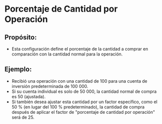# **Porcentaje de Cantidad por Operación**

## Propósito:

- Esta configuración define el porcentaje de la cantidad a comprar en comparación con la cantidad normal para la operación.

## Ejemplo:

- Recibió una operación con una cantidad de 100 para una cuenta de inversión predeterminada de 100 000.
- Si su cuenta individual es solo de 50 000, la cantidad normal de compra es 50 (ajustada).
- Si también desea ajustar esta cantidad por un factor específico, como el 50 % (en lugar del 100 % predeterminado), la cantidad de compra después de aplicar el factor de "porcentaje de cantidad por operación" será de 25.


